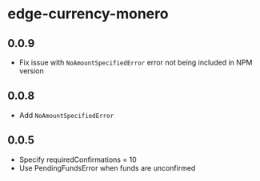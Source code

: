 # edge-currency-monero

## 0.0.9

* Fix issue with `NoAmountSpecifiedError` error not being included in NPM version

## 0.0.8

* Add `NoAmountSpecifiedError`

## 0.0.5

* Specify requiredConfirmations = 10
* Use PendingFundsError when funds are unconfirmed
